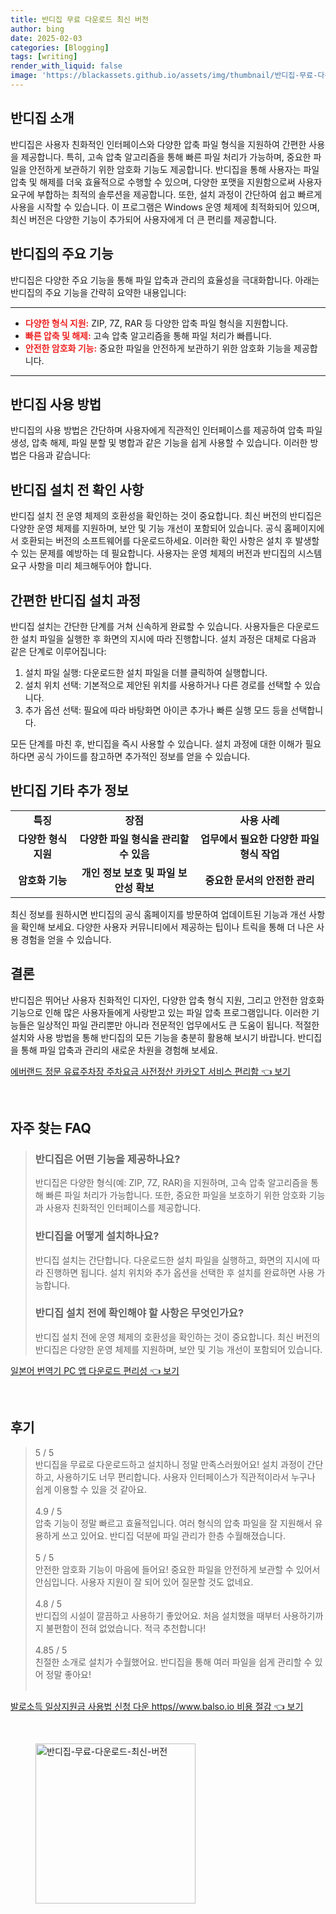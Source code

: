 ```yaml
---
title: 반디집 무료 다운로드 최신 버전
author: bing
date: 2025-02-03
categories: [Blogging]
tags: [writing]
render_with_liquid: false
image: 'https://blackassets.github.io/assets/img/thumbnail/반디집-무료-다운로드-최신-버전.webp'
---
```



<h2 id='반디집_소개'>반디집 소개</h2>

<p>반디집은 사용자 친화적인 인터페이스와 다양한 압축 파일 형식을 지원하여 간편한 사용을 제공합니다. 특히, 고속 압축 알고리즘을 통해 빠른 파일 처리가 가능하며, 중요한 파일을 안전하게 보관하기 위한 암호화 기능도 제공합니다. 반디집을 통해 사용자는 파일 압축 및 해제를 더욱 효율적으로 수행할 수 있으며, 다양한 포맷을 지원함으로써 사용자 요구에 부합하는 최적의 솔루션을 제공합니다. 또한, 설치 과정이 간단하여 쉽고 빠르게 사용을 시작할 수 있습니다. 이 프로그램은 Windows 운영 체제에 최적화되어 있으며, 최신 버전은 다양한 기능이 추가되어 사용자에게 더 큰 편리를 제공합니다.</p>

<h2 id='반디집의_주요_기능'>반디집의 주요 기능</h2>

<p>반디집은 다양한 주요 기능을 통해 파일 압축과 관리의 효율성을 극대화합니다. 아래는 반디집의 주요 기능을 간략히 요약한 내용입니다:</p>

<hr />

<ul>
    <li><b><span style="color: #ee2323;">다양한 형식 지원:</span></b> ZIP, 7Z, RAR 등 다양한 압축 파일 형식을 지원합니다.</li>
    <li><b><span style="color: #ee2323;">빠른 압축 및 해제:</span></b> 고속 압축 알고리즘을 통해 파일 처리가 빠릅니다.</li>
    <li><b><span style="color: #ee2323;">안전한 암호화 기능:</span></b> 중요한 파일을 안전하게 보관하기 위한 암호화 기능을 제공합니다.</li>
</ul>

<hr />

<h2 id='반디집_사용_방법'>반디집 사용 방법</h2>

<p>반디집의 사용 방법은 간단하며 사용자에게 직관적인 인터페이스를 제공하여 압축 파일 생성, 압축 해제, 파일 분할 및 병합과 같은 기능을 쉽게 사용할 수 있습니다. 이러한 방법은 다음과 같습니다:</p>

<h2 id='반디집_설치_전_확인_사항'>반디집 설치 전 확인 사항</h2>

<p>반디집 설치 전 운영 체제의 호환성을 확인하는 것이 중요합니다. 최신 버전의 반디집은 다양한 운영 체제를 지원하며, 보안 및 기능 개선이 포함되어 있습니다. 공식 홈페이지에서 호환되는 버전의 소프트웨어를 다운로드하세요. 이러한 확인 사항은 설치 후 발생할 수 있는 문제를 예방하는 데 필요합니다. 사용자는 운영 체제의 버전과 반디집의 시스템 요구 사항을 미리 체크해두어야 합니다.</p>

<h2 id='간편한_반디집_설치_과정'>간편한 반디집 설치 과정</h2>

<p>반디집 설치는 간단한 단계를 거쳐 신속하게 완료할 수 있습니다. 사용자들은 다운로드한 설치 파일을 실행한 후 화면의 지시에 따라 진행합니다. 설치 과정은 대체로 다음과 같은 단계로 이루어집니다:</p>

<ol>
    <li>설치 파일 실행: 다운로드한 설치 파일을 더블 클릭하여 실행합니다.</li>
    <li>설치 위치 선택: 기본적으로 제안된 위치를 사용하거나 다른 경로를 선택할 수 있습니다.</li>
    <li>추가 옵션 선택: 필요에 따라 바탕화면 아이콘 추가나 빠른 실행 모드 등을 선택합니다.</li>
</ol>

<p>모든 단계를 마친 후, 반디집을 즉시 사용할 수 있습니다. 설치 과정에 대한 이해가 필요하다면 공식 가이드를 참고하면 추가적인 정보를 얻을 수 있습니다.</p>

<h2 id='반디집_기타_추가_정보'>반디집 기타 추가 정보</h2>

<table>
    <tr>
        <td style="text-align: center; height: 17px;"><b>특징</b></td>
        <td style="text-align: center; height: 17px;"><b>장점</b></td>
        <td style="text-align: center; height: 17px;"><b>사용 사례</b></td>
    </tr>
    <tr>
        <td style="text-align: center; height: 17px;"><b>다양한 형식 지원</b></td>
        <td style="text-align: center; height: 17px;"><b>다양한 파일 형식을 관리할 수 있음</b></td>
        <td style="text-align: center; height: 17px;"><b>업무에서 필요한 다양한 파일 형식 작업</b></td>
    </tr>
    <tr>
        <td style="text-align: center; height: 17px;"><b>암호화 기능</b></td>
        <td style="text-align: center; height: 17px;"><b>개인 정보 보호 및 파일 보안성 확보</b></td>
        <td style="text-align: center; height: 17px;"><b>중요한 문서의 안전한 관리</b></td>
    </tr>
</table>

<p>최신 정보를 원하시면 반디집의 공식 홈페이지를 방문하여 업데이트된 기능과 개선 사항을 확인해 보세요. 다양한 사용자 커뮤니티에서 제공하는 팁이나 트릭을 통해 더 나은 사용 경험을 얻을 수 있습니다.</p>

<h2 id='결론'>결론</h2>

<p>반디집은 뛰어난 사용자 친화적인 디자인, 다양한 압축 형식 지원, 그리고 안전한 암호화 기능으로 인해 많은 사용자들에게 사랑받고 있는 파일 압축 프로그램입니다. 이러한 기능들은 일상적인 파일 관리뿐만 아니라 전문적인 업무에서도 큰 도움이 됩니다. 적절한 설치와 사용 방법을 통해 반디집의 모든 기능을 충분히 활용해 보시기 바랍니다. 반디집을 통해 파일 압축과 관리의 새로운 차원을 경험해 보세요.</p>


<p><a class="click-button" title="에버랜드 정문 유료주차장 주차요금 사전정산 카카오T 서비스 편리함" href="https://blackassets.github.io/posts/%EC%97%90%EB%B2%84%EB%9E%9C%EB%93%9C-%EC%A0%95%EB%AC%B8-%EC%9C%A0%EB%A3%8C%EC%A3%BC%EC%B0%A8%EC%9E%A5-%EC%A3%BC%EC%B0%A8%EC%9A%94%EA%B8%88-%EC%82%AC%EC%A0%84%EC%A0%95%EC%82%B0-%EC%B9%B4%EC%B9%B4%EC%98%A4T-%EC%84%9C%EB%B9%84%EC%8A%A4-%ED%8E%B8%EB%A6%AC%ED%95%A8/" rel="dofollow">에버랜드 정문 유료주차장 주차요금 사전정산 카카오T 서비스 편리함 👈 보기</a></p><br>
<h2 id='자주_찾는_FAQ'>자주 찾는 FAQ</h2>
<div itemscope="" itemtype="https://schema.org/FAQPage"> 
<blockquote> 
<div itemscope="" itemprop="mainEntity" itemtype="https://schema.org/Question"> 
<h3 itemprop="name">반디집은 어떤 기능을 제공하나요?</h3> 
<div itemscope="" itemprop="acceptedAnswer" itemtype="https://schema.org/Answer"> 
<span itemprop="text"> 
<p>반디집은 다양한 형식(예: ZIP, 7Z, RAR)을 지원하며, 고속 압축 알고리즘을 통해 빠른 파일 처리가 가능합니다. 또한, 중요한 파일을 보호하기 위한 암호화 기능과 사용자 친화적인 인터페이스를 제공합니다.</p> 
</span> 
</div> 
</div> 

<div itemscope="" itemprop="mainEntity" itemtype="https://schema.org/Question"> 
<h3 itemprop="name">반디집을 어떻게 설치하나요?</h3> 
<div itemscope="" itemprop="acceptedAnswer" itemtype="https://schema.org/Answer"> 
<span itemprop="text"> 
<p>반디집 설치는 간단합니다. 다운로드한 설치 파일을 실행하고, 화면의 지시에 따라 진행하면 됩니다. 설치 위치와 추가 옵션을 선택한 후 설치를 완료하면 사용 가능합니다.</p> 
</span> 
</div> 
</div> 

<div itemscope="" itemprop="mainEntity" itemtype="https://schema.org/Question"> 
<h3 itemprop="name">반디집 설치 전에 확인해야 할 사항은 무엇인가요?</h3> 
<div itemscope="" itemprop="acceptedAnswer" itemtype="https://schema.org/Answer"> 
<span itemprop="text"> 
<p>반디집 설치 전에 운영 체제의 호환성을 확인하는 것이 중요합니다. 최신 버전의 반디집은 다양한 운영 체제를 지원하며, 보안 및 기능 개선이 포함되어 있습니다.</p> 
</span> 
</div> 
</div> 
</blockquote> 
</div>
<p><a class="click-button" title="일본어 번역기 PC 앱 다운로드 편리성" href="https://blackassets.github.io/posts/%EC%9D%BC%EB%B3%B8%EC%96%B4-%EB%B2%88%EC%97%AD%EA%B8%B0-PC-%EC%95%B1-%EB%8B%A4%EC%9A%B4%EB%A1%9C%EB%93%9C-%ED%8E%B8%EB%A6%AC%EC%84%B1/" rel="dofollow">일본어 번역기 PC 앱 다운로드 편리성 👈 보기</a></p><br>
<h2 id='후기'>후기</h2>
<div itemscope itemtype="https://schema.org/Product">
  <blockquote>
  <div itemprop="review" itemscope itemtype="https://schema.org/Review">
      <div itemprop="reviewRating" itemscope itemtype="https://schema.org/Rating"> <span itemprop="ratingValue">5</span> / <span itemprop="bestRating">5</span> </div>
      <span itemprop="reviewBody">반디집을 무료로 다운로드하고 설치하니 정말 만족스러웠어요! 설치 과정이 간단하고, 사용하기도 너무 편리합니다. 사용자 인터페이스가 직관적이라서 누구나 쉽게 이용할 수 있을 것 같아요.</span>
  </div>
  <br>
  <div itemprop="review" itemscope itemtype="https://schema.org/Review">
      <div itemprop="reviewRating" itemscope itemtype="https://schema.org/Rating"> <span itemprop="ratingValue">4.9</span> / <span itemprop="bestRating">5</span> </div>
      <span itemprop="reviewBody">압축 기능이 정말 빠르고 효율적입니다. 여러 형식의 압축 파일을 잘 지원해서 유용하게 쓰고 있어요. 반디집 덕분에 파일 관리가 한층 수월해졌습니다.</span>
  </div>
  <br>
  <div itemprop="review" itemscope itemtype="https://schema.org/Review">
      <div itemprop="reviewRating" itemscope itemtype="https://schema.org/Rating"> <span itemprop="ratingValue">5</span> / <span itemprop="bestRating">5</span> </div>
      <span itemprop="reviewBody">안전한 암호화 기능이 마음에 들어요! 중요한 파일을 안전하게 보관할 수 있어서 안심입니다. 사용자 지원이 잘 되어 있어 질문할 것도 없네요.</span>
  </div>
  <br>
  <div itemprop="review" itemscope itemtype="https://schema.org/Review">
      <div itemprop="reviewRating" itemscope itemtype="https://schema.org/Rating"> <span itemprop="ratingValue">4.8</span> / <span itemprop="bestRating">5</span> </div>
      <span itemprop="reviewBody">반디집의 시설이 깔끔하고 사용하기 좋았어요. 처음 설치했을 때부터 사용하기까지 불편함이 전혀 없었습니다. 적극 추천합니다!</span>
  </div>
  <br>
  <div itemprop="review" itemscope itemtype="https://schema.org/Review">
      <div itemprop="reviewRating" itemscope itemtype="https://schema.org/Rating"> <span itemprop="ratingValue">4.85</span> / <span itemprop="bestRating">5</span> </div>
      <span itemprop="reviewBody">친절한 소개로 설치가 수월했어요. 반디집을 통해 여러 파일을 쉽게 관리할 수 있어 정말 좋아요!</span>
  </div>
  <br>
  </blockquote>
</div>
<p><a class="click-button" title="발로소득 일상지원금 사용법 신청 다운 https//www.balso.io 비용 절감" href="https://blackassets.github.io/posts/%EB%B0%9C%EB%A1%9C%EC%86%8C%EB%93%9D-%EC%9D%BC%EC%83%81%EC%A7%80%EC%9B%90%EA%B8%88-%EC%82%AC%EC%9A%A9%EB%B2%95-%EC%8B%A0%EC%B2%AD-%EB%8B%A4%EC%9A%B4-httpswww.balso.io-%EB%B9%84%EC%9A%A9-%EC%A0%88%EA%B0%90/" rel="dofollow">발로소득 일상지원금 사용법 신청 다운 https//www.balso.io 비용 절감 👈 보기</a></p><br>
<figure class="image"><img src="https://blackassets.github.io/assets/img/thumbnail/반디집-무료-다운로드-최신-버전.webp" alt="반디집-무료-다운로드-최신-버전" width="256" height="256"></figure>